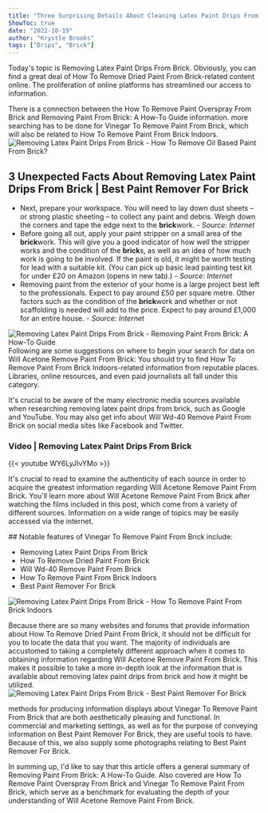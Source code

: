 ```yaml
---
title: "Three Surprising Details About Cleaning Latex Paint Drips From Brick"
ShowToc: true 
date: "2022-10-19"
author: "Krystle Brooks" 
tags: ["Drips", "Brick"]
---
```


Today's topic is Removing Latex Paint Drips From Brick. Obviously, you can find a great deal of How To Remove Dried Paint From Brick-related content online. The proliferation of online platforms has streamlined our access to information.

There is a connection between the How To Remove Paint Overspray From Brick and Removing Paint From Brick: A How-To Guide information. more searching has to be done for Vinegar To Remove Paint From Brick, which will also be related to How To Remove Paint From Brick Indoors.
<img loading="lazy" src="http://www.home-dzine.co.za/2013/june/95.jpg" onerror="this.onerror=null;this.src='https://blogger.googleusercontent.com/img/a/AVvXsEhe7F7TRXHtjiKvHb5vS7DmnxvpHiDyoYyYvm1nHB3Qp2_w3BnM6A2eq4v7FYxCC9bfZt3a9vIMtAYEKUiaDQbHMg-ViyGmRIj39MLp0bGFfgfYw1Dc9q_H-T0wiTm3l0Uq42dETrN9eC8aGJ9_IORZsxST1AcLR7np1koOfcc7tnHa4S8Mwz_xD9d0=s16000';" alt="Removing Latex Paint Drips From Brick - How To Remove Oil Based Paint From Brick?" >

## 3 Unexpected Facts About Removing Latex Paint Drips From Brick | Best Paint Remover For Brick
-   Next, prepare your workspace. You will need to lay down dust sheets – or strong plastic sheeting – to collect any paint and debris. Weigh down the corners and tape the edge next to the **brick**work. - <cite>Source: Internet</cite>
-   Before going all out, apply your paint stripper on a small area of the **brick**work. This will give you a good indicator of how well the stripper works and the condition of the **brick**s, as well as an idea of how much work is going to be involved. If the paint is old, it might be worth testing for lead with a suitable kit. (You can pick up basic lead painting test kit for under £20 on Amazon (opens in new tab).) - <cite>Source: Internet</cite>
-   Removing paint from the exterior of your home is a large project best left to the professionals. Expect to pay around £50 per square metre. Other factors such as the condition of the **brick**work and whether or not scaffolding is needed will add to the price. Expect to pay around £1,000 for an entire house. - <cite>Source: Internet</cite>


<img loading="lazy" src="https://sp-ao.shortpixel.ai/client/to_auto,q_lossy,ret_img,w_750,h_500/https://spraygadgets.com/wp-content/uploads/2020/05/removing-paint-from-brick.jpg" onerror="this.onerror=null;this.src='https://blogger.googleusercontent.com/img/a/AVvXsEhe7F7TRXHtjiKvHb5vS7DmnxvpHiDyoYyYvm1nHB3Qp2_w3BnM6A2eq4v7FYxCC9bfZt3a9vIMtAYEKUiaDQbHMg-ViyGmRIj39MLp0bGFfgfYw1Dc9q_H-T0wiTm3l0Uq42dETrN9eC8aGJ9_IORZsxST1AcLR7np1koOfcc7tnHa4S8Mwz_xD9d0=s16000';" alt="Removing Latex Paint Drips From Brick - Removing Paint From Brick: A How-To Guide" >
Following are some suggestions on where to begin your search for data on Will Acetone Remove Paint From Brick:
You should try to find How To Remove Paint From Brick Indoors-related information from reputable places. Libraries, online resources, and even paid journalists all fall under this category.

It's crucial to be aware of the many electronic media sources available when researching removing latex paint drips from brick, such as Google and YouTube. You may also get info about Will Wd-40 Remove Paint From Brick on social media sites like Facebook and Twitter.

### Video | Removing Latex Paint Drips From Brick
{{< youtube WY6LyJIvYMo >}} 


It's crucial to read to examine the authenticity of each source in order to acquire the greatest information regarding Will Acetone Remove Paint From Brick.
You'll learn more about Will Acetone Remove Paint From Brick after watching the films included in this post, which come from a variety of different sources. Information on a wide range of topics may be easily accessed via the internet.
<script async="async" data-cfasync="false" src="//normallydemandedalter.com/fe63df3c5408708b15d8dc3d9b206b31/invoke.js"></script>
<div id="container-fe63df3c5408708b15d8dc3d9b206b31"></div>
## Notable features of Vinegar To Remove Paint From Brick include:

- Removing Latex Paint Drips From Brick
- How To Remove Dried Paint From Brick
- Will Wd-40 Remove Paint From Brick
- How To Remove Paint From Brick Indoors
- Best Paint Remover For Brick

 <img loading="lazy" src="https://static.onecms.io/wp-content/uploads/sites/37/2016/02/15225900/101326292.jpg" onerror="this.onerror=null;this.src='https://blogger.googleusercontent.com/img/a/AVvXsEhe7F7TRXHtjiKvHb5vS7DmnxvpHiDyoYyYvm1nHB3Qp2_w3BnM6A2eq4v7FYxCC9bfZt3a9vIMtAYEKUiaDQbHMg-ViyGmRIj39MLp0bGFfgfYw1Dc9q_H-T0wiTm3l0Uq42dETrN9eC8aGJ9_IORZsxST1AcLR7np1koOfcc7tnHa4S8Mwz_xD9d0=s16000';" alt="Removing Latex Paint Drips From Brick - How To Remove Paint From Brick Indoors" >

Because there are so many websites and forums that provide information about How To Remove Dried Paint From Brick, it should not be difficult for you to locate the data that you want.
The majority of individuals are accustomed to taking a completely different approach when it comes to obtaining information regarding Will Acetone Remove Paint From Brick. This makes it possible to take a more in-depth look at the information that is available about removing latex paint drips from brick and how it might be utilized.
<img loading="lazy" src="https://www.homejelly.com/wp-content/uploads/2013/09/Removing-old-paint-drips-with-my-Heat-Pro-Plus-heat-gun.jpg" onerror="this.onerror=null;this.src='https://blogger.googleusercontent.com/img/a/AVvXsEhe7F7TRXHtjiKvHb5vS7DmnxvpHiDyoYyYvm1nHB3Qp2_w3BnM6A2eq4v7FYxCC9bfZt3a9vIMtAYEKUiaDQbHMg-ViyGmRIj39MLp0bGFfgfYw1Dc9q_H-T0wiTm3l0Uq42dETrN9eC8aGJ9_IORZsxST1AcLR7np1koOfcc7tnHa4S8Mwz_xD9d0=s16000';" alt="Removing Latex Paint Drips From Brick - Best Paint Remover For Brick" >

methods for producing information displays about Vinegar To Remove Paint From Brick that are both aesthetically pleasing and functional. In commercial and marketing settings, as well as for the purpose of conveying information on Best Paint Remover For Brick, they are useful tools to have. Because of this, we also supply some photographs relating to Best Paint Remover For Brick.

In summing up, I'd like to say that this article offers a general summary of Removing Paint From Brick: A How-To Guide. Also covered are How To Remove Paint Overspray From Brick and Vinegar To Remove Paint From Brick, which serve as a benchmark for evaluating the depth of your understanding of Will Acetone Remove Paint From Brick.
	

